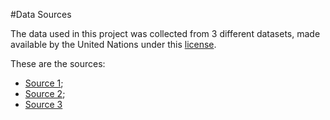 #Data Sources

The data used in this project was collected from 3 different datasets, made available by the United Nations under this [license](https://creativecommons.org/licenses/by/3.0/igo/legalcode).

These are the sources:
- [Source 1](https://population.un.org/wpp/Download/Standard/CSV/);
- [Source 2](https://population.un.org/wpp/Download/Standard/Population/);
- [Source 3](https://www.kaggle.com/datasets/iamsouravbanerjee/human-development-index-dataset)
